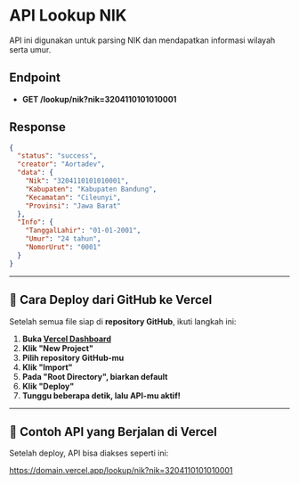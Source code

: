 # API Lookup NIK
API ini digunakan untuk parsing NIK dan mendapatkan informasi wilayah serta umur.

## Endpoint
- **GET /lookup/nik?nik=3204110101010001**
  
## Response
```json
{
  "status": "success",
  "creator": "Aortadev",
  "data": {
    "Nik": "3204110101010001",
    "Kabupaten": "Kabupaten Bandung",
    "Kecamatan": "Cileunyi",
    "Provinsi": "Jawa Barat"
  },
  "Info": {
    "TanggalLahir": "01-01-2001",
    "Umur": "24 tahun",
    "NomorUrut": "0001"
  }
}
```
---

## **🔧 Cara Deploy dari GitHub ke Vercel**
Setelah semua file siap di **repository GitHub**, ikuti langkah ini:

1. **Buka [Vercel Dashboard](https://vercel.com/)**
2. **Klik "New Project"**
3. **Pilih repository GitHub-mu**
4. **Klik "Import"**
5. **Pada "Root Directory", biarkan default**
6. **Klik "Deploy"**
7. **Tunggu beberapa detik, lalu API-mu aktif!**

---

## **🎯 Contoh API yang Berjalan di Vercel**
Setelah deploy, API bisa diakses seperti ini:

https://domain.vercel.app/lookup/nik?nik=3204110101010001
